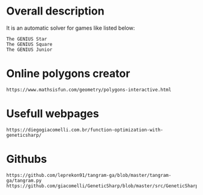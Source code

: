 # Overall description
It is an automatic solver for games like listed below:
```
The GENIUS Star
The GENIUS Square
The GENIUS Junior
```

# Online polygons creator
```
https://www.mathsisfun.com/geometry/polygons-interactive.html
```

# Usefull webpages
```
https://diegogiacomelli.com.br/function-optimization-with-geneticsharp/
```

# Githubs
```
https://github.com/leprekon91/tangram-ga/blob/master/tangram-ga/tangram.py
https://github.com/giacomelli/GeneticSharp/blob/master/src/GeneticSharp.Domain/Mutations/UniformMutation.cs
```